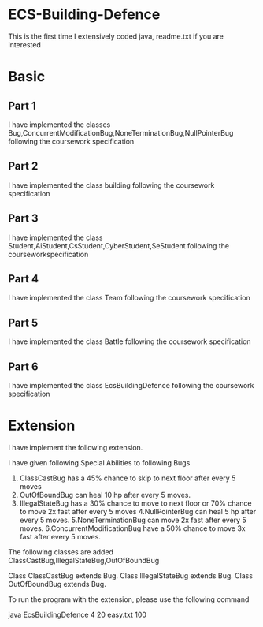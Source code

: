 # ECS-Building-Defence
This is the first time I extensively coded java, readme.txt if you are interested
# Basic  #

## Part 1 ##
I have implemented the classes Bug,ConcurrentModificationBug,NoneTerminationBug,NullPointerBug following the coursework specification

## Part 2 ##
I have implemented the class building following the coursework specification

## Part 3 ##
I have implemented the class Student,AiStudent,CsStudent,CyberStudent,SeStudent following the courseworkspecification

## Part 4 ##
I have implemented the class Team following the coursework specification

## Part 5 ##
I have implemented the class Battle following the coursework specification

## Part 6 ##
I have implemented the class EcsBuildingDefence following the coursework specification

# Extension #
I have implement the following extension.

I have given following Special Abilities to following Bugs

1. ClassCastBug has a 45% chance to skip to next floor after every 5 moves
2. OutOfBoundBug can heal 10 hp after every 5 moves.
3. IllegalStateBug has a 30% chance to move to next floor or 70% chance to move 2x fast after every 5 moves
4.NullPointerBug can heal 5 hp after every 5 moves.
5.NoneTerminationBug can move 2x fast after every 5 moves.
6.ConcurrentModificationBug have a 50% chance to move 3x fast after every 5 moves.


The following classes are added ClassCastBug,IllegalStateBug,OutOfBoundBug

Class ClassCastBug extends Bug.
Class IllegalStateBug extends Bug.
Class OutOfBoundBug extends Bug.



To run the program with the extension, please use the following
command

java EcsBuildingDefence 4 20 easy.txt 100
